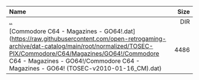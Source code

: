 |Name|Size|
|:---|---:|
|[..](../index.html)|DIR|
|[Commodore C64 - Magazines - GO64!.dat](https://raw.githubusercontent.com/open-retrogaming-archive/dat-catalog/main/root/normalized/TOSEC-PIX/Commodore/C64/Magazines/GO64!/Commodore C64 - Magazines - GO64!/Commodore C64 - Magazines - GO64! (TOSEC-v2010-01-16_CM).dat)|4486|
